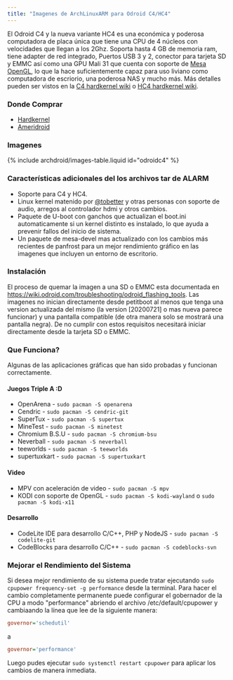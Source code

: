 ```yaml
---
title: "Imagenes de ArchLinuxARM para Odroid C4/HC4"
---
```

El Odroid C4 y la nueva variante HC4 es una económica y poderosa computadora de
placa única que tiene una CPU de 4 núcleos con velocidades que llegan a los 2Ghz.
Soporta hasta 4 GB de memoria ram, tiene adapter de red integrado, Puertos
USB 3 y 2, conector para tarjeta SD y EMMC así como una GPU Mali 31 que cuenta
con soporte de [Mesa OpenGL], lo que la hace suficientemente capaz para uso
liviano como computadora de escriorio, una poderosa NAS y mucho más. Más
detalles pueden ser vistos en la [C4 hardkernel wiki] o [HC4 hardkernel wiki].

### Donde Comprar

* [Hardkernel]
* [Ameridroid]

### Imagenes

{% include archdroid/images-table.liquid id="odroidc4" %}

### Características adicionales del los archivos tar de ALARM

* Soporte para C4 y HC4.
* Linux kernel matenido por [@tobetter] y otras personas con soporte de audio,
  arregos al controlador hdmi y otros cambios.
* Paquete de U-boot con ganchos que actualizan el boot.ini automaticamente si
  un kernel distinto es instalado, lo que ayuda a prevenir fallos del inicio de
  sistema.
* Un paquete de mesa-devel mas actualizado con los cambios más recientes de
  panfrost para un mejor rendimiento gráfico en las imagenes que incluyen un
  entorno de escritorio.

### Instalación

El proceso de quemar la imagen a una SD o EMMC esta documentada en
<https://wiki.odroid.com/troubleshooting/odroid_flashing_tools>. Las imagenes
no inician directamente desde petitboot al menos que tenga una version actualizada
del mismo (la version [20200721] o mas nueva parece funcionar) y una pantalla
compatible (de otra manera solo se mostrará una pantalla negra). De no cumplir
con estos requisitos necesitará iniciar directamente desde la tarjeta SD o EMMC.

### Que Funciona?

Algunas de las aplicaciones gráficas que han sido probadas y funcionan
correctamente.

#### Juegos Triple A :D

* OpenArena - `sudo pacman -S openarena`
* Cendric - `sudo pacman -S cendric-git`
* SuperTux - `sudo pacman -S supertux`
* MineTest - `sudo pacman -S minetest`
* Chromium B.S.U - `sudo pacman -S chromium-bsu`
* Neverball - `sudo pacman -S neverball`
* teeworlds - `sudo pacman -S teeworlds`
* supertuxkart - `sudo pacman -S supertuxkart`

#### Video

* MPV con aceleración de video - `sudo pacman -S mpv`
* KODI con soporte de OpenGL - `sudo pacman -S kodi-wayland` o `sudo pacman -S kodi-x11`

#### Desarrollo

* CodeLite IDE para desarrollo C/C++, PHP y NodeJS - `sudo pacman -S codelite-git`
* CodeBlocks para desarrollo C/C++ - `sudo pacman -S codeblocks-svn`


### Mejorar el Rendimiento del Sistema

Si desea mejor rendimiento de su sistema puede tratar ejecutando
`sudo cpupower frequency-set -g performance` desde la terminal. Para hacer el
cambio completamente permanente puede configurar el gobernador de la CPU a modo
"performance" abriendo el archivo /etc/default/cpupower y cambiaando la línea que
lee de la siguiente manera:

```ini
governor='schedutil'
```
a
```ini
governor='performance'
```

Luego pudes ejecutar `sudo systemctl restart cpupower` para aplicar los cambios
de manera inmediata.

[@tobetter]: https://github.com/tobetter
[Ameridroid]:          https://www.ameridroid.com/
[Hardkernel]:          https://www.hardkernel.com/
[C4 Hardkernel wiki]:  https://wiki.odroid.com/odroid-c4/odroid-c4
[HC4 Hardkernel wiki]: https://wiki.odroid.com/odroid-hc4/odroid-hc4
[Mesa OpenGL]:         https://mesa3d.org
